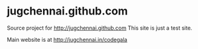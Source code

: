 jugchennai.github.com
==================
Source project for http://jugchennai.github.com This site is just a test site.

Main website is at http://jugchennai.in/codegala